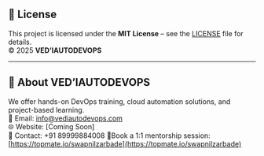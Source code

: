 ## 📄 License

This project is licensed under the **MIT License** – see the [LICENSE](LICENSE) file for details.  
© 2025 **VED’IAUTODEVOPS**

---

## 🙌 About VED’IAUTODEVOPS

We offer hands-on DevOps training, cloud automation solutions, and project-based learning.  
📧 Email: info@vediautodevops.com  
🌐 Website: [Coming Soon]  
📱 Contact: +91 89999884008
🤝Book a 1:1 mentorship session: [https://topmate.io/swapnilzarbade](https://topmate.io/swapnilzarbade)

